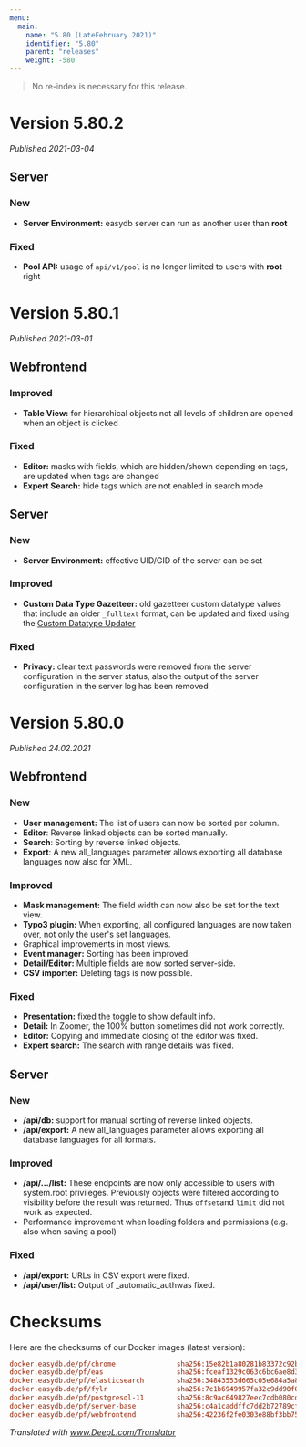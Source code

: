 ```yaml
---
menu:
  main:
    name: "5.80 (LateFebruary 2021)"
    identifier: "5.80"
    parent: "releases"
    weight: -580
---
```


> No re-index is necessary for this release. 

# Version 5.80.2

*Published 2021-03-04*

## Server

### New

- **Server Environment:** easydb server can run as another user than **root**

### Fixed

- **Pool API:** usage of `api/v1/pool` is no longer limited to users with **root** right

# Version 5.80.1

*Published 2021-03-01*

## Webfrontend

### Improved

- **Table View:** for hierarchical objects not all levels of children are opened when an object is clicked

### Fixed

- **Editor:** masks with fields, which are hidden/shown depending on tags, are updated when tags are changed
- **Expert Search:** hide tags which are not enabled in search mode

## Server

### New

- **Server Environment:** effective UID/GID of the server can be set

### Improved

- **Custom Data Type Gazetteer:** old gazetteer custom datatype values that include an older `_fulltext` format, can be updated and fixed using the [Custom Datatype Updater](/en/technical/plugins/customdatatype/customdatatype_updater/#custom-data-type-updater)

### Fixed

- **Privacy:** clear text passwords were removed from the server configuration in the server status, also the output of the server configuration in the server log has been removed

# Version 5.80.0

*Published 24.02.2021*

## Webfrontend

### New

- **User management:** The list of users can now be sorted per column.
- **Editor**: Reverse linked objects can be sorted manually.
- **Search**: Sorting by reverse linked objects.
- **Export**: A new all_languages parameter allows exporting all database languages now also for XML.

### Improved

- **Mask management:** The field width can now also be set for the text view.
- **Typo3 plugin:** When exporting, all configured languages are now taken over, not only the user's set languages.
- Graphical improvements in most views.
- **Event manager:** Sorting has been improved.
- **Detail/Editor:** Multiple fields are now sorted server-side.
- **CSV importer:** Deleting tags is now possible.

### Fixed

- **Presentation:** fixed the toggle to show default info.
- **Detail:** In Zoomer, the 100% button sometimes did not work correctly.
- **Editor:** Copying and immediate closing of the editor was fixed.
- **Expert search:** The search with range details was fixed.

## Server

### New

- **/api/db:** support for manual sorting of reverse linked objects.
- **/api/export:** A new all_languages parameter allows exporting all database languages for all formats.

### Improved

- **/api/.../list:** These endpoints are now only accessible to users with system.root privileges. Previously objects were filtered according to visibility before the result was returned. Thus `offset`and `limit` did not work as expected.
- Performance improvement when loading folders and permissions (e.g. also when saving a pool) 

### Fixed

- **/api/export:** URLs in CSV export were fixed.
- **/api/user/list:** Output of _automatic_authwas fixed.

# Checksums

Here are the checksums of our Docker images (latest version):

```ini
docker.easydb.de/pf/chrome               sha256:15e82b1a80281b83372c92b0ace52f343bc9eb8457497a76843f3ec8650af8d9
docker.easydb.de/pf/eas                  sha256:fceaf1329c063c6bc6ae8d37e2c2df5076d9aa0d8e2e0f0bf3e51469afd59f7a
docker.easydb.de/pf/elasticsearch        sha256:34843553d665c05e684a5a8c65372c61f232bb3ff5de0767da769b6bb72f99e5
docker.easydb.de/pf/fylr                 sha256:7c1b6949957fa32c9dd90f0710b92b109dd2b298c03aa6d7f5f665eb68594602
docker.easydb.de/pf/postgresql-11        sha256:8c9ac649827eec7cdb080cd2ffb5fcc865066093e95c196f0e529e91a3b07ce5
docker.easydb.de/pf/server-base          sha256:c4a1caddffc7dd2b72789cf5d692c673af34a59eb0ddcd3580d1428925e8257a
docker.easydb.de/pf/webfrontend          sha256:42236f2fe0303e88bf3bb75f1438dc3b364dd93356b5ac63f6f0f5bf76871071
```

*Translated with www.DeepL.com/Translator*